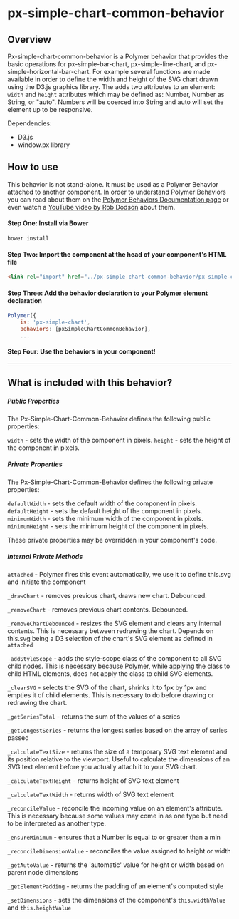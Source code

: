 # px-simple-chart-common-behavior

## Overview

Px-simple-chart-common-behavior is a Polymer behavior that provides the basic operations for px-simple-bar-chart,
px-simple-line-chart, and px-simple-horizontal-bar-chart.
For example several functions are made available in order to define the
width and height of the SVG chart drawn using the D3.js graphics library.
The adds two attributes to an element: `width` and `height` attributes which
may be defined as: Number, Number as String, or "auto". Numbers will be
coerced into String and auto will set the element up to be responsive.

Dependencies:
- D3.js
- window.px library

## How to use

This behavior is not stand-alone. It must be used as a Polymer Behavior attached
to another component. In order to understand Polymer Behaviors you can read
about them on the
[Polymer Behaviors Documentation page](https://www.polymer-project.org/1.0/docs/devguide/behaviors.html)
or even watch a
[YouTube video by Rob Dodson](https://www.youtube.com/watch?v=YrlmieL3Z0k)
about them.

#### Step One: Install via Bower

```
bower install
```

#### Step Two: Import the component at the head of your component's HTML file

```html
<link rel="import" href="../px-simple-chart-common-behavior/px-simple-chart-common-behavior.html" />
```

#### Step Three: Add the behavior declaration to your Polymer element declaration

```javascript
Polymer({
    is: 'px-simple-chart',
    behaviors: [pxSimpleChartCommonBehavior],
    ...    
```

#### Step Four: Use the behaviors in your component!

---

## What is included with this behavior?

##### Public Properties

The Px-Simple-Chart-Common-Behavior defines the following public properties:

`width` - sets the width of the component in pixels.
`height` - sets the height of the component in pixels.

##### Private Properties

The Px-Simple-Chart-Common-Behavior defines the following private properties:

`defaultWidth` - sets the default width of the component in pixels.
`defaultHeight` - sets the default height of the component in pixels.
`minimumWidth` - sets the minimum width of the component in pixels.
`minimumHeight` - sets the minimum height of the component in pixels.

These private properties may be overridden in your component's code.

##### Internal Private Methods

`attached` - Polymer fires this event automatically, we use it to define
this.svg and initiate the component

`_drawChart` - removes previous chart, draws new chart. Debounced.

`_removeChart` - removes previous chart contents. Debounced.

`_removeChartDebounced` - resizes the SVG element and clears any internal contents. This is necessary between redrawing the chart. Depends on this.svg being a D3 selection of the chart's SVG element as defined in `attached`

`_addStyleScope` - adds the style-scope class of the component to all SVG child nodes. This is necessary because Polymer, while applying the class to child HTML elements, does not apply the class to child SVG elements.

`_clearSVG` - selects the SVG of the chart, shrinks it to 1px by 1px and empties it of child elements. This is necessary to do before drawing or redrawing the chart.

`_getSeriesTotal` - returns the sum of the values of a series

`_getLongestSeries` - returns the longest series based on the array of series passed

`_calculateTextSize` - returns the size of a temporary SVG text element and its position relative to the viewport. Useful to calculate the dimensions of an SVG text element before you actually attach it to your SVG chart.

`_calculateTextHeight` - returns height of SVG text element

`_calculateTextWidth` - returns width of SVG text element

`_reconcileValue` - reconcile the incoming value on an element's attribute. This is necessary because some values may come in as one type but need to be interpreted as another type.

`_ensureMinimum` - ensures that a Number is equal to or greater than a min

`_reconcileDimensionValue` - reconciles the value assigned to height or width

`_getAutoValue` -  returns the 'automatic' value for height or width based on parent node dimensions

`_getElementPadding` - returns the padding of an element's computed style

`_setDimensions` - sets the dimensions of the component's `this.widthValue` and `this.heightValue`
